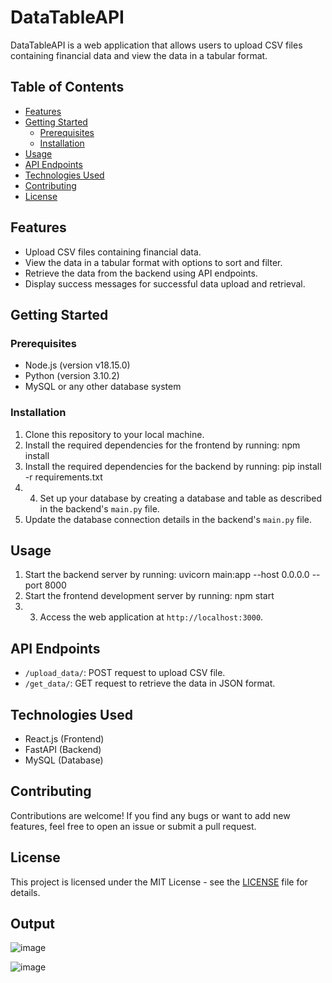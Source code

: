 # DataTableAPI

DataTableAPI is a web application that allows users to upload CSV files containing financial data and view the data in a tabular format.

## Table of Contents
- [Features](#features)
- [Getting Started](#getting-started)
  - [Prerequisites](#prerequisites)
  - [Installation](#installation)
- [Usage](#usage)
- [API Endpoints](#api-endpoints)
- [Technologies Used](#technologies-used)
- [Contributing](#contributing)
- [License](#license)

## Features
- Upload CSV files containing financial data.
- View the data in a tabular format with options to sort and filter.
- Retrieve the data from the backend using API endpoints.
- Display success messages for successful data upload and retrieval.

## Getting Started
### Prerequisites
- Node.js (version v18.15.0)
- Python (version 3.10.2)
- MySQL or any other database system

### Installation
1. Clone this repository to your local machine.
2. Install the required dependencies for the frontend by running: npm install
3. Install the required dependencies for the backend by running: pip install -r requirements.txt
4. 4. Set up your database by creating a database and table as described in the backend's `main.py` file.
5. Update the database connection details in the backend's `main.py` file.

## Usage
1. Start the backend server by running: uvicorn main:app --host 0.0.0.0 --port 8000
2. Start the frontend development server by running: npm start
3. 3. Access the web application at `http://localhost:3000`.

## API Endpoints
- `/upload_data/`: POST request to upload CSV file.
- `/get_data/`: GET request to retrieve the data in JSON format.

## Technologies Used
- React.js (Frontend)
- FastAPI (Backend)
- MySQL (Database)

## Contributing
Contributions are welcome! If you find any bugs or want to add new features, feel free to open an issue or submit a pull request.

## License
This project is licensed under the MIT License - see the [LICENSE](LICENSE) file for details.

## Output

![image](https://github.com/Vivek17020/Backend_task/assets/116427464/631a28dc-35cf-4e5d-b7c7-ff7b4f5361cb)

![image](https://github.com/Vivek17020/Backend_task/assets/116427464/dafd6370-ce72-44b9-8a25-680019591a64)
